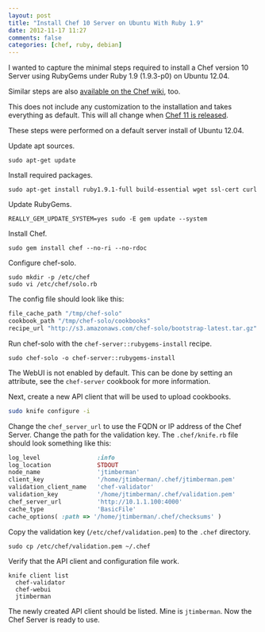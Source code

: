 ```yaml
---
layout: post
title: "Install Chef 10 Server on Ubuntu With Ruby 1.9"
date: 2012-11-17 11:27
comments: false
categories: [chef, ruby, debian]
---
```


I wanted to capture the minimal steps required to install a Chef
version 10 Server using RubyGems under Ruby 1.9 (1.9.3-p0) on
Ubuntu 12.04.

Similar steps are also
[available on the Chef wiki](http://wiki.opscode.com/display/chef/Installing+Chef+Server+using+Chef+Solo),
too.

This does not include any customization to the
installation and takes everything as default. This will all change
when
[Chef 11 is released](http://wiki.opscode.com/display/chef/Chef+11+Server+Preview).

These steps were performed on a default server install of Ubuntu
12.04.

Update apt sources.

```
sudo apt-get update
```

Install required packages.

```
sudo apt-get install ruby1.9.1-full build-essential wget ssl-cert curl
```

Update RubyGems.

```
REALLY_GEM_UPDATE_SYSTEM=yes sudo -E gem update --system
```

Install Chef.

```
sudo gem install chef --no-ri --no-rdoc
```

Configure chef-solo.

```
sudo mkdir -p /etc/chef
sudo vi /etc/chef/solo.rb
```

The config file should look like this:

```ruby
file_cache_path "/tmp/chef-solo"
cookbook_path "/tmp/chef-solo/cookbooks"
recipe_url "http://s3.amazonaws.com/chef-solo/bootstrap-latest.tar.gz"
```

Run chef-solo with the `chef-server::rubygems-install` recipe.

```
sudo chef-solo -o chef-server::rubygems-install
```

The WebUI is not enabled by default. This can be done by setting an
attribute, see the `chef-server` cookbook for more information.

Next, create a new API client that will be used to upload cookbooks.

```sh
sudo knife configure -i
```

Change the `chef_server_url` to use the FQDN or IP address of the Chef
Server. Change the path for the validation key. The `.chef/knife.rb`
file should look something like this:

```ruby
log_level                :info
log_location             STDOUT
node_name                'jtimberman'
client_key               '/home/jtimberman/.chef/jtimberman.pem'
validation_client_name   'chef-validator'
validation_key           '/home/jtimberman/.chef/validation.pem'
chef_server_url          'http://10.1.1.100:4000'
cache_type               'BasicFile'
cache_options( :path => '/home/jtimberman/.chef/checksums' )
```

Copy the validation key (`/etc/chef/validation.pem`) to the `.chef` directory.

```
sudo cp /etc/chef/validation.pem ~/.chef
```

Verify that the API client and configuration file work.

```
knife client list
  chef-validator
  chef-webui
  jtimberman
```

The newly created API client should be listed. Mine is `jtimberman`.
Now the Chef Server is ready to use.

